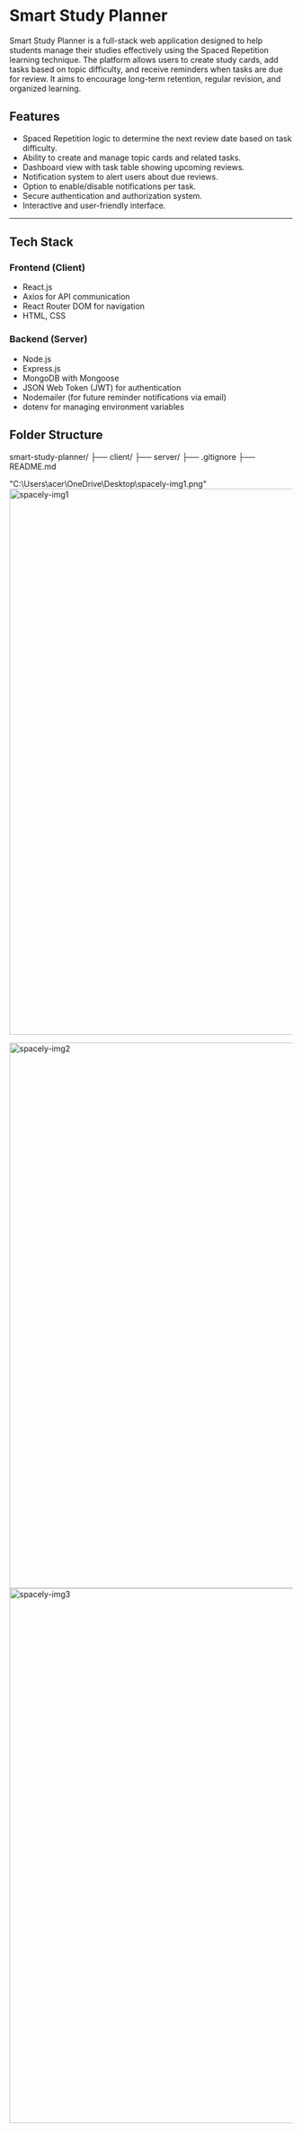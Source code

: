 # Smart Study Planner

Smart Study Planner is a full-stack web application designed to help students manage their studies effectively using the Spaced Repetition learning technique. The platform allows users to create study cards, add tasks based on topic difficulty, and receive reminders when tasks are due for review. It aims to encourage long-term retention, regular revision, and organized learning.


## Features

- Spaced Repetition logic to determine the next review date based on task difficulty.
- Ability to create and manage topic cards and related tasks.
- Dashboard view with task table showing upcoming reviews.
- Notification system to alert users about due reviews.
- Option to enable/disable notifications per task.
- Secure authentication and authorization system.
- Interactive and user-friendly interface.

---

## Tech Stack

### Frontend (Client)
- React.js
- Axios for API communication
- React Router DOM for navigation
- HTML, CSS 

### Backend (Server)
- Node.js
- Express.js
- MongoDB with Mongoose
- JSON Web Token (JWT) for authentication
- Nodemailer (for future reminder notifications via email)
- dotenv for managing environment variables


## Folder Structure

smart-study-planner/
├── client/ 
├── server/
├── .gitignore
├── README.md

"C:\Users\acer\OneDrive\Desktop\spacely-img1.png"
<img width="1907" height="971" alt="spacely-img1" src="https://github.com/user-attachments/assets/d5a87d7c-4bbd-416e-bcfe-d619c7ee19d1" />

<img width="1918" height="970" alt="spacely-img2" src="https://github.com/user-attachments/assets/41ad82e7-9abb-4f9d-aa8f-48dcc1a57743" />

<img width="1908" height="951" alt="spacely-img3" src="https://github.com/user-attachments/assets/7cfcda78-5af6-498b-bc64-2a9cee2efd3a" />


